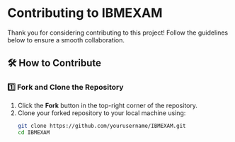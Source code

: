 # Contributing to IBMEXAM

Thank you for considering contributing to this project! Follow the guidelines below to ensure a smooth collaboration.

## 🛠 How to Contribute

### 1️⃣ Fork and Clone the Repository
1. Click the **Fork** button in the top-right corner of the repository.
2. Clone your forked repository to your local machine using:
   ```sh
   git clone https://github.com/yourusername/IBMEXAM.git
   cd IBMEXAM
